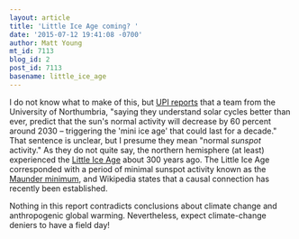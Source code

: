 ```yaml
---
layout: article
title: 'Little Ice Age coming? '
date: '2015-07-12 19:41:08 -0700'
author: Matt Young
mt_id: 7113
blog_id: 2
post_id: 7113
basename: little_ice_age
---
```

I do not know what to make of this, but [UPI reports](http://www.upi.com/Top_News/World-News/2015/07/11/Earth-heading-for-mini-ice-age-in-just-15-years-scientists-say/2751436649025/) that a team from the University of Northumbria, "saying they understand solar cycles better than ever, predict that the sun's normal activity will decrease by 60 percent around 2030 &ndash; triggering the 'mini ice age' that could last for a decade." That sentence is unclear, but I presume they mean "normal _sunspot_ activity." As they do not quite say, the northern hemisphere (at least) experienced the [Little Ice Age](https://en.wikipedia.org/wiki/Little_Ice_Age) about 300 years ago. The Little Ice Age corresponded with a period of minimal sunspot activity known as the [Maunder minimum](https://en.wikipedia.org/wiki/Maunder_Minimum), and Wikipedia states that a causal connection has recently been established.

Nothing in this report contradicts conclusions about climate change and anthropogenic global warming. Nevertheless, expect climate-change deniers to have a field day!
